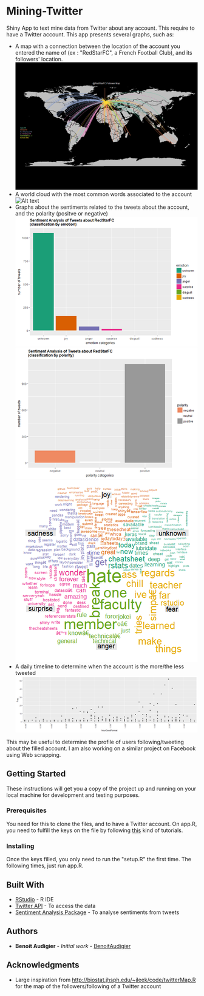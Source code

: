 # Mining-Twitter

Shiny App to text mine data from Twitter about any account. This require to have a Twitter account.
This app presents several graphs, such as:
* A map with a connection between the location of the account you entered the name of (ex : "RedStarFC", a French Football Club), and its followers' location.
![Alt text](results/mapRedStarFC.png)
* A world cloud with the most common words associated to the account
![Alt text](results/wordCloud.png)
* Graphs about the sentiments related to the tweets about the account, and the polarity (positve or negative)
![Alt text](results/emotionsRedStarFC.png)
![Alt text](results/polarityRedStarFC.png)
![Alt text](results/wordCloudEmotionsRedStarFC.png)
* A daily timeline to determine when the account is the more/the less tweeted
![Alt text](results/dailyTimelineRedStarFC.png)

This may be useful to determine the profile of users following/tweeting about the filled account. I am also working on a similar project on Facebook using Web scrapping.

## Getting Started

These instructions will get you a copy of the project up and running on your local machine for development and testing purposes.

### Prerequisites

You need for this to clone the files, and to have a Twitter account. On app.R, you need to fulfill the keys on the file by following [this](https://auth0.com/docs/connections/social/twitter) kind of tutorials.

### Installing

Once the keys filled, you only need to run the "setup.R" the first time. The following times, just run app.R.

## Built With

* [RStudio](https://www.rstudio.com/) - R IDE
* [Twitter API](https://developer.twitter.com/en/docs/api-reference-index) - To access the data
* [Sentiment Analysis Package](http://cran.r-project.org/src/contrib/Archive/sentiment/sentiment_0.2.tar.gz) - To analyse sentiments from tweets

## Authors

* **Benoit Audigier** - *Initial work* - [BenoitAudigier](https://github.com/BenoitAudigier)

## Acknowledgments

* Large inspiration from http://biostat.jhsph.edu/~jleek/code/twitterMap.R for the map of the followers/following of a Twitter account
